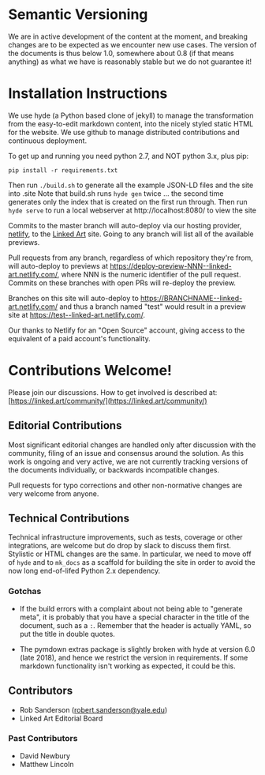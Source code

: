
# Semantic Versioning

We are in active development of the content at the moment, and breaking changes are to be expected as we encounter new use cases. The version of the documents is thus below 1.0, somewhere about 0.8 (if that means anything) as what we have is reasonably stable but we do not guarantee it!

# Installation Instructions

We use hyde (a Python based clone of jekyll) to manage the transformation from the easy-to-edit markdown content, into the nicely styled static HTML for the website.  We use github to manage distributed contributions and continuous deployment.

To get up and running you need python 2.7, and NOT python 3.x, plus pip:

```
pip install -r requirements.txt
```

Then run `./build.sh` to generate all the example JSON-LD files and the site into .site
Note that build.sh runs `hyde gen` twice ... the second time generates only the index that is created on the first run through. 
Then run `hyde serve` to run a local webserver at http://localhost:8080/ to view the site

Commits to the master branch will auto-deploy via our hosting provider, [netlify](https://netlify.com/), to the [Linked Art](https://linked.art/) site. Going to any branch will list all of the available previews.

Pull requests from any branch, regardless of which repository they're from, will auto-deploy to previews at https://deploy-preview-NNN--linked-art.netlify.com/, where NNN is the numeric identifier of the pull request. Commits on these branches with open PRs will re-deploy the preview.

Branches on this site will auto-deploy to https://BRANCHNAME--linked-art.netlify.com/ and thus a branch named "test" would result in a preview site at https://test--linked-art.netlify.com/.

Our thanks to Netlify for an "Open Source" account, giving access to the equivalent of a paid account's functionality.

# Contributions Welcome!

Please join our discussions. How to get involved is described at: [https://linked.art/community/](https://linked.art/community/)

## Editorial Contributions

Most significant editorial changes are handled only after discussion with the community, filing of an issue and consensus around the solution.  As this work is ongoing and very active, we are not currently tracking versions of the documents individually, or backwards incompatible changes. 

Pull requests for typo corrections and other non-normative changes are very welcome from anyone.

## Technical Contributions

Technical infrastructure improvements, such as tests, coverage or other integrations, are welcome but do drop by slack to discuss them first.  Stylistic or HTML changes are the same.  In particular, we need to move off of `hyde` and to `mk_docs` as a scaffold for building the site in order to avoid the now long end-of-lifed Python 2.x dependency.

### Gotchas

* If the build errors with a complaint about not being able to "generate meta", it is probably that you have a special character in the title of the document, such as a `:`. Remember that the header is actually YAML, so put the title in double quotes.

* The pymdown extras package is slightly broken with hyde at version 6.0 (late 2018), and hence we restrict the version in requirements. If some markdown functionality isn't working as expected, it could be this.

## Contributors

* Rob Sanderson (robert.sanderson@yale.edu)
* Linked Art Editorial Board 

### Past Contributors

* David Newbury
* Matthew Lincoln
